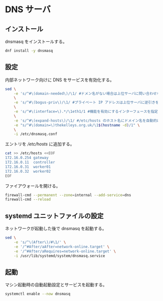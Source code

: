 # DNS サーバ

## インストール

dnsmasq をインストールする。

```sh
dnf install -y dnsmasq
```

## 設定

内部ネットワーク向けに DNS をサービスを有効化する。

```sh
sed \
    -e 's/^#\(domain-needed\)/\1/ #ドメン名がない場合は上位サーバに問い合わせない。' \
    \
    -e 's/^#\(bogus-priv\)/\1/ #プライベート IP アドレスは上位サーバに逆引きを要求しない。' \
    \
    -e 's/^#\(interface=\).*/\1eth1/1 #機能を有効にするインターフェースを指定する。' \
    \
    -e 's/^#\(expand-hosts\)/\1/ #/etc/hosts のホスト名にドメイン名を自動的に付与する。' \
    -e "s/^#\(domain=\)thekelleys.org.uk/\1$(hostname -d)/1" \
    \
    -i /etc/dnsmasq.conf
```

エントリを */etc/hosts* に追加する。

```sh
cat >> /etc/hosts <<EOF
172.16.0.254 gateway
172.16.0.11  controller
172.16.0.31  worker01
172.16.0.32  worker02
EOF
```

ファイアウォールを開ける。

```sh
firewall-cmd --permanent --zone=internal --add-service=dns
firewall-cmd --reload
```

## systemd ユニットファイルの設定

ネットワークが起動した後で dnsmasq を起動する。

```sh
sed \
    -e 's/^\(After\)/#\1/' \
    -e '/^#After/aAfter=network-online.target' \
    -e '/^#After/aRequires=network-online.target' \
    -i /usr/lib/systemd/system/dnsmasq.service
```

## 起動

マシン起動時の自動起動設定とサービスを起動する。

```sh
systemctl enable --now dnsmasq
```
